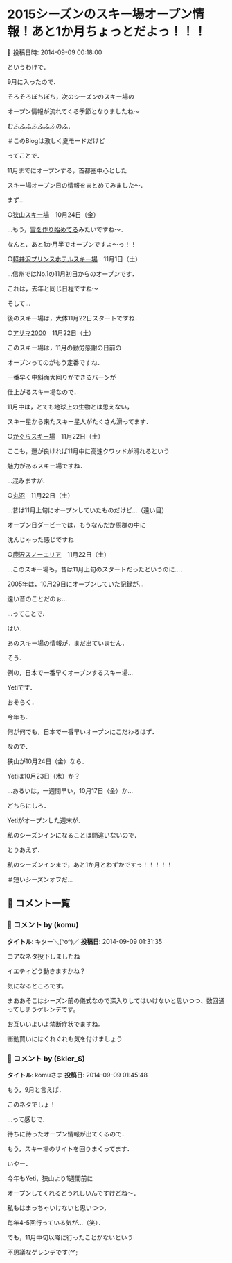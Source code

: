 # 2015シーズンのスキー場オープン情報！あと1か月ちょっとだよっ！！！

📅 投稿日時: 2014-09-09 00:18:00

というわけで．





9月に入ったので．


そろそろぼちぼち，次のシーズンのスキー場の


オープン情報が流れてくる季節となりましたね～


むふふふふふふふのふ．


＃このBlogは激しく夏モードだけど





ってことで．


11月までにオープンする，首都圏中心とした


スキー場オープン日の情報をまとめてみました～．





まず…





○[狭山スキー場](http://www.sayama-ski.jp/report/?p=6640)　10月24日（金）


…もう，[雪を作り始めてる](http://www.sayama-ski.jp/report/?p=6799)みたいですね～．


なんと．あと1か月半でオープンですよ～っ！！





○[軽井沢プリンスホテルスキー場](http://www.princehotels.co.jp/ski/karuizawa/)　11月1日（土）


…信州ではNo.1の11月初日からのオープンです．


これは，去年と同じ日程ですね～





そして…


後のスキー場は，大体11月22日スタートですね．





○[アサマ2000](http://www.asama2000.com/ski/)　11月22日（土）


このスキー場は，11月の勤労感謝の日前の


オープンってのがもう定番ですね．


一番早く中斜面大回りができるバーンが


仕上がるスキー場なので．


11月中は，とても地球上の生物とは思えない，


スキー星から来たスキー星人がたくさん滑ってます．





○[かぐらスキー場](http://www.princehotels.co.jp/ski/kagura/)　11月22日（土）


ここも，運が良ければ11月中に高速クワッドが滑れるという


魅力があるスキー場ですね．


…混みますが．





○[丸沼](http://www.marunuma.jp/2014g/wp-content/uploads/2014/09/2015W_0831.pdf)　11月22日（土）


…昔は11月上旬にオープンしていたものだけど…（遠い目）


オープン日ダービーでは，もうなんだか馬群の中に


沈んじゃった感じですね





○[鹿沢スノーエリア](http://www.kazawa.com/snow/)　11月22日（土）


…このスキー場も，昔は11月上旬のスタートだったというのに…．


2005年は，10月29日にオープンしていた記録が…


遠い昔のことだのぉ…





…ってことで．





はい．


あのスキー場の情報が，まだ出ていません．


そう．


例の，日本で一番早くオープンするスキー場…


Yetiです．





おそらく．


今年も．


何が何でも，日本で一番早いオープンにこだわるはず．





なので．


狭山が10月24日（金）なら．


Yetiは10月23日（木）か？


…あるいは，一週間早い，10月17日（金）か…


どちらにしろ．


Yetiがオープンした週末が．


私のシーズンインになることは間違いないので．





とりあえず．


私のシーズンインまで，あと1か月とわずかですっ！！！！！


＃短いシーズンオフだ…

## 💬 コメント一覧

### 💬 コメント by (komu)
**タイトル**: キター＼(^o^)／
**投稿日**: 2014-09-09 01:31:35

コアなネタ投下しましたね



イエティどう動きますかね？

気になるところです。

まああそこはシーズン前の儀式なので深入りしてはいけないと思いつつ、数回通ってしまうゲレンデです。

お互いいよいよ禁断症状でますね。

衝動買いにはくれぐれも気を付けましょう

### 💬 コメント by (Skier_S)
**タイトル**: komuさま
**投稿日**: 2014-09-09 01:45:48

もう，9月と言えば．

このネタでしょ！

…って感じで．

待ちに待ったオープン情報が出てくるので．

もう，スキー場のサイトを回りまくってます．



いやー．

今年もYeti，狭山より1週間前に

オープンしてくれるとうれしいんですけどね～．

私もはまっちゃいけないと思いつつ，

毎年4-5回行っている気が…（笑）．

でも，11月中旬以降に行ったことがないという

不思議なゲレンデです(^^;

